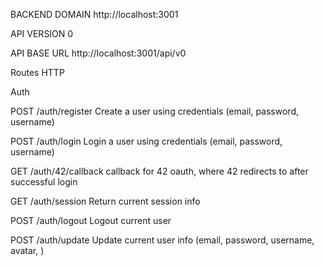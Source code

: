 

BACKEND DOMAIN
http://localhost:3001

API VERSION
0

API BASE URL
http://localhost:3001/api/v0

Routes HTTP

Auth

POST /auth/register
Create a user using credentials (email, password, username)

POST /auth/login
Login a user using credentials (email, password, username)

GET /auth/42/callback
callback for 42 oauth, where 42 redirects to after successful login


GET /auth/session
Return current session info

POST /auth/logout
Logout current user

POST /auth/update
Update current user info (email, password, username, avatar, )